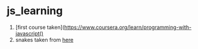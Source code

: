 # js_learning
1. [first course taken](https://www.coursera.org/learn/programming-with-javascript()
2. snakes taken from [here](https://github.com/guckstift/shortest-js-snake)
